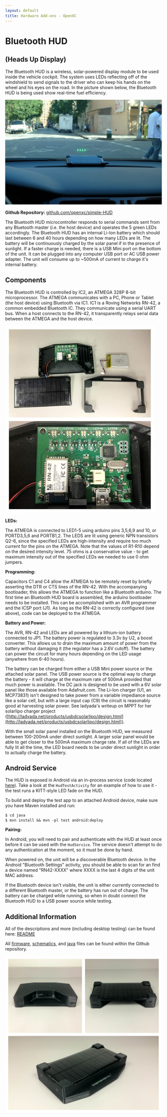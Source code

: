 ```yaml
---
layout: default
title: Hardware Add-ons - OpenXC
---
```


<div class="page-header">
    <h1>Bluetooth HUD 
	<h2>(Heads Up Display)</h2></h1> 
</div>

The Bluetooth HUD is a wireless, solar-powered display module to be used inside
the vehicle cockpit. The system uses LEDs reflecting off of the windshield to 
send signals to the driver who can keep his hands on the wheel and his eyes on the road. 
In the picture shown below, the Bluetooth HUD is being used show real-time fuel efficiency.

![Bluetooth HUD](/images/hud-on-dash.jpg)

**Github Repository:** [github.com/openxc/simple-HUD](http://github.com/openxc/simple-HUD)

The Bluetooth HUD microcontroller 
responds to serial commands sent from any Bluetooth master (i.e. the host device) 
and operates the 5 green 
LEDs accordingly. The Bluetooth HUD has an internal Li-Ion battery which should last 
between 6 and 40 hours depending on how many LEDs are lit. The battery will be 
continuously charged by the solar panel if in the presence of sunlight. If a faster 
charge is needed, there is a USB Mini port on the bottom of the unit. It can be 
plugged into any computer USB port or AC USB power adapter. The unit will consume 
up to ~500mA of current to charge it's internal battery.

<div class="page-header">
    <h2>Components</h2>
</div>

The Bluetooth HUD is controlled by IC2, an ATMEGA 328P 8-bit microprocessor. The 
ATMEGA communicates with a PC, Phone or Tablet (the host device) using Bluetooth via IC1. IC1 is 
a Roving Networks RN-42, a common embedded Bluetooth IC. They communicate using a 
serial UART bus. When a host connects to the RN-42, it transparently relays serial 
data between the ATMEGA and the host device.

![Bluetooth HUD internal](/images/bluetooth-hud-internal.jpg)

**LEDs:**

The ATMEGA is connected to LED1-5 using arduino pins 3,5,6,9 and 10, or PORTD3,5,6 
and PORTB1,2. The LEDS are lit using generic NPN transistors Q2-6, since the 
specified LEDs are high-intensity and require too much current for the pins on the 
ATMEGA. Note that the values of R1-R10 depend on the desired intensity level. 75 
ohms is a conservative value - to get maximum intensity out of the specified LEDs 
we needed to use 0 ohm jumpers.

**Programming:** 

Capacitors C1 and C4 allow the ATMEGA to be remotely reset by briefly asserting 
the DTR or CTS lines of the RN-42. With the accompanying bootloader, this allows 
the ATMEGA to function like a Bluetooth arduino. The first time an Bluetooth HUD board 
is assembled, the arduino bootloader needs to be installed. This can be accomplished 
with an AVR programmer and the ICSP port (J1). As long as the RN-42 is correctly 
configured (see above), code can be deployed to the ATMEGA.

**Battery and Power:**

The AVR, RN-42 and LEDs are all powered by a lithium-ion battery connected to JP1. 
The battery power is regulated to 3.3v by U2, a boost converter. This allows us to 
drain the maximum amount of power from the battery without damaging it (the regulator 
has a 2.6V cutoff). The battery can power the circuit for many hours depending on the 
LED usage (anywhere from 6-40 hours).

The battery can be charged from either a USB Mini power source or the attached solar 
panel. The USB power source is the optimal way to charge the battery - it will charge 
at the maximum rate of 500mA provided that much power is available. The DC jack is 
designed to be used with a 6V solar panel like those available from Adafruit.com. The 
Li-Ion charger (U1, an MCP73831) isn't designed to take power from a variable 
impediance source like a solar cell, but with a large input cap (C9) the circuit is 
reasonably good at harvesting solar power. See ladyada's writeup on MPPT for her 
solarlipo charger project ([http://ladyada.net/products/usbdcsolarlipo/design.html](http://ladyada.net/products/usbdcsolarlipo/design.html)).

With the small solar panel installed on the Bluetooth HUD, we measured between 100-200mA 
under direct sunlight. A larger solar panel would be able to get closer to the 500mA 
maximum charge rate. If all of the LEDs are fully lit all the time, the LED board needs 
to be under direct sunlight in order to actually charge the battery.

<div class="page-header">
    <h2>Android Service</h2>
</div>

The HUD is exposed in Android via an in-process service (code located [here][java]). Take a look at the 
`HudTestActivity` for an example of how to use it - the test runs a KITT-style LED 
fade on the HUD.

To build and deploy the test app to an attached Android device, make sure you have 
Maven installed and run:

	$ cd java
	$ mvn install && mvn -pl test android:deploy

**Pairing:**

In Android, you will need to pair and authenticate with the HUD at least once before 
it can be used with the `HudService`. The service doesn't attempt to do any 
authentication at the moment, so it must be done by hand.

When powered on, the unit will be a discoverable Bluetooth device. In the Android 
"Bluetooth Settings" activity, you should be able to scan for an find a device named 
"RN42-XXXX" where XXXX is the last 4 digits of the unit MAC address.

If the Bluetooth device isn't visible, the unit is either currently connected to a 
different Bluetooth master, or the battery has run out of charge. The battery can be 
charged while running, so when in doubt connect the Bluetooth HUD to a USB power source 
while testing.

<div class="page-header">
    <h2>Additional Information</h2>
</div>

All of the descriptions and more (including desktop testing) can be found here: [README]

All [firmware], [schematics], and [java] files can be found within the Github repository.

![Bluetooth HUD external](/images/bluetooth-hud-external.jpg)

[README]: http://github.com/openxc/simple-hud/blob/master/README.mkd
[firmware]: https://github.com/openxc/simple-hud/tree/master/firmware
[schematics]: https://github.com/openxc/simple-hud/tree/master/assembly
[java]: http://github.com/openxc/simple-hud/tree/master/java
